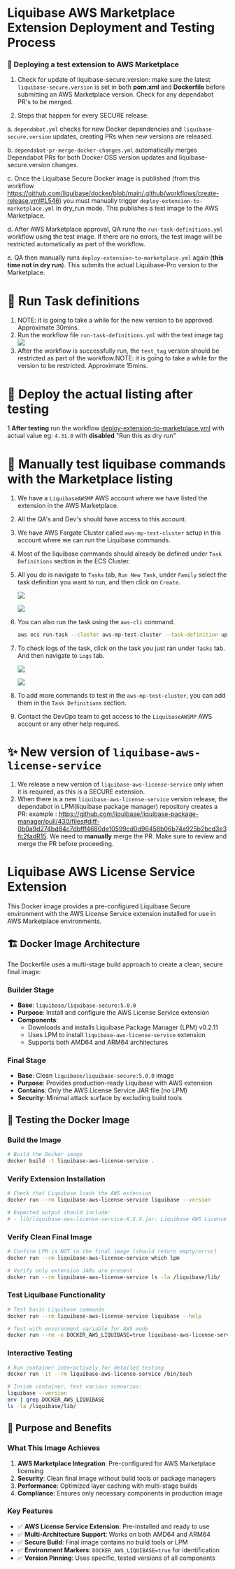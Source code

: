 # Liquibase AWS Marketplace Extension Deployment and Testing Process

### 🚀 Deploying a test extension to AWS Marketplace

1. Check for update of liquibase-secure.version: make sure the latest `liquibase-secure.version` is set in both **pom.xml** and **Dockerfile** before submitting an AWS Marketplace version. Check for any dependabot PR's to be merged.

2. Steps that happen for every SECURE release:

a. `dependabot.yml` checks for new Docker dependencies and `liquibase-secure.version` updates, creating PRs when new versions are released.

b. `dependabot-pr-merge-docker-changes.yml` automatically merges Dependabot PRs for both Docker OSS version updates and liquibase-secure.version changes.

c. Once the Liquibase Secure Docker image is published (from this workflow https://github.com/liquibase/docker/blob/main/.github/workflows/create-release.yml#L546) you must manually trigger `deploy-extension-to-marketplace.yml` in dry_run mode. This publishes a test image to the AWS Marketplace.

d. After AWS Marketplace approval, QA runs the `run-task-definitions.yml` workflow using the test image. If there are no errors, the test image will be restricted automatically as part of the workflow.

e. QA then manually runs `deploy-extension-to-marketplace.yml` again (**this time not in dry run**). This submits the actual Liquibase-Pro version to the Marketplace.

# :crystal_ball: Run Task definitions

1. NOTE: it is going to take a while for the new version to be approved. Approximate 30mins.
2. Run the workflow file `run-task-definitions.yml` with the test image tag
   ![](./image/dry_run.png)
3. After the workflow is successfully run, the `test_tag` version should be restricted as part of the workflow.NOTE: it is going to take a while for the version to be restricted. Approximate 15mins.

# :ship: Deploy the actual listing after testing

1.**After testing** run the workflow [deploy-extension-to-marketplace.yml](https://github.com/liquibase/liquibase-aws-license-service/blob/main/.github/workflows/deploy-extension-to-marketplace.yml) with actual value eg: `4.31.0` with **disabled** "Run this as dry run"

# :hammer: Manually test liquibase commands with the Marketplace listing

1. We have a `LiquibaseAWSMP` AWS account where we have listed the extension in the AWS Marketplace.
2. All the QA's and Dev's should have access to this account.
3. We have AWS Fargate Cluster called `aws-mp-test-cluster` setup in this account where we can run the Liquibase commands.
4. Most of the liquibase commands should already be defined under `Task Definitions` section in the ECS Cluster.
5. All you do is navigate to `Tasks` tab, `Run New Task`, under `Family` select the task definition you want to run, and then click on `Create`.

   ![](./image/task_tab.png)

   ![](./image/run_task.png)

6. You can also run the task using the `aws-cli` command.
   ```bash
   aws ecs run-task --cluster aws-mp-test-cluster --task-definition update-liquibase
   ```
7. To check logs of the task, click on the task you just ran under `Tasks` tab. And then navigate to `Logs` tab.

   ![](./image/running_task.png)

   ![](./image/logs_tab.png)

8. To add more commands to test in the `aws-mp-test-cluster`, you can add them in the `Task Definitions` section.
9. Contact the DevOps team to get access to the `LiquibaseAWSMP` AWS account or any other help required.

# :sparkles: New version of `liquibase-aws-license-service`

1. We release a new version of `liquibase-aws-license-service` only when it is required, as this is a SECURE extension.
2. When there is a new `liquibase-aws-license-service` version release, the dependabot in LPM(liquibase package manager) repository creates a PR: example : https://github.com/liquibase/liquibase-package-manager/pull/430/files#diff-0b0a9d274bd84c7dbfff4680de10599cd0d96458b06b74a925b2bcd3e3fc2fadR15. We need to **manually** merge the PR. Make sure to review and merge the PR before proceeding.


# Liquibase AWS License Service Extension

This Docker image provides a pre-configured Liquibase Secure environment with the AWS License Service extension installed for use in AWS Marketplace environments.

## 🏗️ Docker Image Architecture

The Dockerfile uses a multi-stage build approach to create a clean, secure final image:

### Builder Stage

- **Base**: `liquibase/liquibase-secure:5.0.0`
- **Purpose**: Install and configure the AWS License Service extension
- **Components**:
  - Downloads and installs Liquibase Package Manager (LPM) v0.2.11
  - Uses LPM to install `liquibase-aws-license-service` extension
  - Supports both AMD64 and ARM64 architectures

### Final Stage  

- **Base**: Clean `liquibase/liquibase-secure:5.0.0` image
- **Purpose**: Provides production-ready Liquibase with AWS extension
- **Contains**: Only the AWS License Service JAR file (no LPM)
- **Security**: Minimal attack surface by excluding build tools

## 🧪 Testing the Docker Image

### Build the Image

```bash
# Build the Docker image
docker build -t liquibase-aws-license-service .
```

### Verify Extension Installation

```bash
# Check that Liquibase loads the AWS extension
docker run --rm liquibase-aws-license-service liquibase --version

# Expected output should include:
# - lib/liquibase-aws-license-service-X.X.X.jar: Liquibase AWS License Service Extension X.X.X By Liquibase
```

### Verify Clean Final Image

```bash
# Confirm LPM is NOT in the final image (should return empty/error)
docker run --rm liquibase-aws-license-service which lpm

# Verify only extension JARs are present
docker run --rm liquibase-aws-license-service ls -la /liquibase/lib/
```

### Test Liquibase Functionality

```bash
# Test basic Liquibase commands
docker run --rm liquibase-aws-license-service liquibase --help

# Test with environment variable for AWS mode
docker run --rm -e DOCKER_AWS_LIQUIBASE=true liquibase-aws-license-service liquibase --help
```

### Interactive Testing

```bash
# Run container interactively for detailed testing
docker run -it --rm liquibase-aws-license-service /bin/bash

# Inside container, test various scenarios:
liquibase --version
env | grep DOCKER_AWS_LIQUIBASE
ls -la /liquibase/lib/
```

## 🎯 Purpose and Benefits

### What This Image Achieves

1. **AWS Marketplace Integration**: Pre-configured for AWS Marketplace licensing
2. **Security**: Clean final image without build tools or package managers
3. **Performance**: Optimized layer caching with multi-stage builds
4. **Compliance**: Ensures only necessary components in production image

### Key Features

- ✅ **AWS License Service Extension**: Pre-installed and ready to use
- ✅ **Multi-Architecture Support**: Works on both AMD64 and ARM64
- ✅ **Secure Build**: Final image contains no build tools or LPM
- ✅ **Environment Markers**: `DOCKER_AWS_LIQUIBASE=true` for identification
- ✅ **Version Pinning**: Uses specific, tested versions of all components
